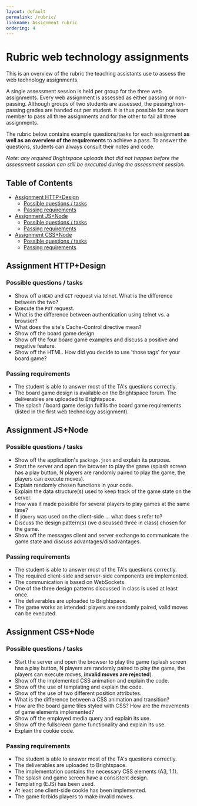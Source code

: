 ```yaml
---
layout: default
permalink: /rubric/
linkname: Assignment rubric
ordering: 4
---
```


# Rubric web technology assignments <!-- omit in toc -->

This is an overview of the rubric the teaching assistants use to assess the web technology assignments.

A single assessment session is held per group for the three web assignments. Every web assignment is assessed as either passing or non-passing. Although groups of two students are assessed, the passing/non-passing grades are handed out per student. It is thus possible for one team member to pass all three assignments and for the other to fail all three assignments.

The rubric below contains example questions/tasks for each assignment **as well as an overview of the requirements** to achieve a pass. To answer the questions, students can always consult their notes and code. 

*Note: any required Brightspace uploads that did not happen before the assessment session can still be executed during the assessment session.*

## Table of Contents <!-- omit in toc -->
- [Assignment HTTP+Design](#assignment-httpdesign)
  - [Possible questions / tasks](#possible-questions--tasks)
  - [Passing requirements](#passing-requirements)
- [Assignment JS+Node](#assignment-jsnode)
  - [Possible questions / tasks](#possible-questions--tasks-1)
  - [Passing requirements](#passing-requirements-1)
- [Assignment CSS+Node](#assignment-cssnode)
  - [Possible questions / tasks](#possible-questions--tasks-2)
  - [Passing requirements](#passing-requirements-2)

## Assignment HTTP+Design 

### Possible questions / tasks

- Show off a `HEAD` and `GET` request via telnet. What is the difference between the two?
- Execute the `PUT` request.
- What is the difference between authentication using telnet vs. a browser?
- What does the site's Cache-Control directive mean?
- Show off the board game design.
- Show off the four board game examples and discuss a positive and negative feature.
- Show off the HTML. How did you decide to use 'those tags' for your board game?

### Passing requirements

- The student is able to answer most of the TA's questions correctly.
- The board game design is available on the Brightspace forum. The deliverables are uploaded to Brightspace.
- The splash / board game design fulfils the board game requirements (listed in the first web technology assignment).

## Assignment JS+Node

### Possible questions / tasks

- Show off the application's `package.json` and explain its purpose.
- Start the server and open the browser to play the game (splash screen has a play button, N players are randomly paired to play the game, the players can execute moves).
- Explain randomly chosen functions in your code.
- Explain the data structure(s) used to keep track of the game state on the server.
- How was it made possible for several players to play games at the same time?
- If `jQuery` was used on the client-side ... what does `$` refer to? 
- Discuss the design pattern(s) (we discussed three in class) chosen for the game.
- Show off the messages client and server exchange to communicate the game state and discuss advantages/disadvantages.

### Passing requirements

- The student is able to answer most of the TA's questions correctly.
- The required client-side and server-side components are implemented.
- The communication is based on WebSockets.
- One of the three design patterns discussed in class is used at least once.
- The deliverables are uploaded to Brightspace.
- The game works as intended: players are randomly paired, valid moves can be executed.


## Assignment CSS+Node

### Possible questions / tasks

- Start the server and open the browser to play the game (splash screen has a play button, N players are randomly paired to play the game, the players can execute moves, **invalid moves are rejected**).
- Show off the implemented CSS animation and explain the code.
- Show off the use of templating and explain the code.
- Show off the use of two different position attributes.
- What is the difference between a CSS animation and transition?
- How are the board game tiles styled with CSS? How are the movements of game elements implemented?
- Show off the employed media query and explain its use.
- Show off the fullscreen game functionality and explain its use.
- Explain the cookie code.

### Passing requirements

- The student is able to answer most of the TA's questions correctly.
- The deliverables are uploaded to Brightspace.
- The implementation contains the necessary CSS elements (A3, 1.1).
- The splash and game screen have a consistent design.
- Templating (EJS) has been used.
- At least one client-side cookie has been implemented.
- The game forbids players to make invalid moves.